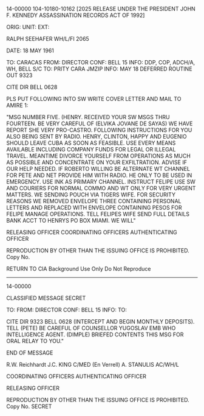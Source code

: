14-00000
104-10180-10162 [2025 RELEASE UNDER THE PRESIDENT JOHN F. KENNEDY ASSASSINATION RECORDS ACT OF 1992]

ORIG:
UNIT:
EXT:

RALPH SEEHAFER
WH/L/FI
2065

DATE: 18 MAY 1961

TO: CARACAS
FROM: DIRECTOR
CONF: BELL 15
INFO: DDP, COP, ADCH/A, WH, BELL S/C
TO: PRITY CARA
JMZIP
INFO: MAY 18
DEFERRED
ROUTINE
OUT 9323

CITE DIR BELL 0628

PLS PUT FOLLOWING INTO SW WRITE COVER LETTER AND MAIL TO AMIRE 1:

"MSG NUMBER FIVE. (HENRY. RECEIVED YOUR SW MSGS THRU FOURTEEN.
BE VERY CAREFUL OF (ELVIKA JOVANE DE SAYAS) WE HAVE REPORT SHE VERY
PRO-CASTRO. FOLLOWING INSTRUCTIONS FOR YOU ALSO BEING SENT BY
RADIO. HENRY, CLINTON, HAPPY AND EUGENIO SHOULD LEAVE CUBA AS SOON
AS FEASIBLE. USE EVERY MEANS AVAILABLE INCLUDING COMPANY FUNDS
FOR LEGAL OR ILLEGAL TRAVEL. MEANTIME DIVORCE YOURSELF FROM OPERATIONS
AS MUCH AS POSSIBLE AND CONCENTRATE ON YOUR EXFILTRATION. ADVISE IF
OUR HELP NEEDED. IF ROBERTO WILLING BE ALTERNATE WT CHANNEL FOR
PETE AND NET PROVIDE HIM WITH RADIO. HE ONLY TO BE USED IN EMERGENCY.
USE INK AS PRIMARY CHANNEL. INSTRUCT FELIPE USE SW AND COURIERS
FOR NORMAL COMMO AND WT ONLY FOR VERY URGENT MATTERS. WE SENDING
POUCH VIA TIGERS WIFE. FOR SECURITY REASONS WE REMOVED ENVELOPE
THREE CONTAINING PERSONAL LETTERS AND REPLACED WITH ENVELOPE
CONTAINING PESOS FOR FELIPE MANAGE OPERATIONS. TELL FELIPES WIFE
SEND FULL DETAILS BANK ACCT TO HENRYS PO BOX MIAMI. WE WILL"

RELEASING OFFICER
COORDINATING OFFICERS
AUTHENTICATING OFFICER

REPRODUCTION BY OTHER THAN THE ISSUING OFFICE IS PROHIBITED. Copy No.

RETURN TO CIA
Background Use Only
Do Not Reproduce

---

14-00000

CLASSIFIED MESSAGE
SECRET

TO:
FROM: DIRECTOR
CONF: BELL 15
INFO:
TO:

CITE DIR 9323 BELL 0628
(INTERCEPT AND BEGIN MONTHLY DEPOSITS). TELL (PETE) BE CAREFUL OF
COUNSELLOR YUGOSLAV EMB WHO INTELLIGENCE AGENT. (DIMPLE) BRIEFED
CONTENTS THIS MSG FOR ORAL RELAY TO YOU."

END OF MESSAGE

R.W. Reichhardt
J.C. KING
C/MED
(En Verrell)
A. STANULIS
AC/WH/L

COORDINATING OFFICERS
AUTHENTICATING OFFICER

RELEASING OFFICER

REPRODUCTION BY OTHER THAN THE ISSUING OFFICE IS PROHIBITED. Copy No.
SECRET

